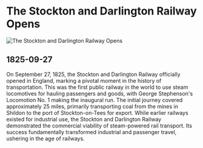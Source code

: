 # The Stockton and Darlington Railway Opens

![The Stockton and Darlington Railway Opens](https://cdn.britannica.com/82/207582-050-4D050CF8/celebrations-Stockton-Darlington-Railway-1925.jpg)

## 1825-09-27

On September 27, 1825, the Stockton and Darlington Railway officially opened in England, marking a pivotal moment in the history of transportation. This was the first public railway in the world to use steam locomotives for hauling passengers and goods, with George Stephenson's Locomotion No. 1 making the inaugural run. The initial journey covered approximately 25 miles, primarily transporting coal from the mines in Shildon to the port of Stockton-on-Tees for export. While earlier railways existed for industrial use, the Stockton and Darlington Railway demonstrated the commercial viability of steam-powered rail transport. Its success fundamentally transformed industrial and passenger travel, ushering in the age of railways.